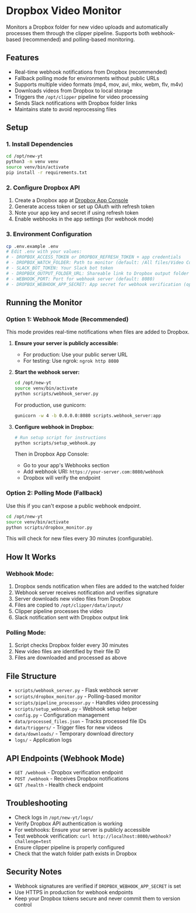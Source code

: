 # Dropbox Video Monitor

Monitors a Dropbox folder for new video uploads and automatically processes them through the clipper pipeline. Supports both webhook-based (recommended) and polling-based monitoring.

## Features

- Real-time webhook notifications from Dropbox (recommended)
- Fallback polling mode for environments without public URLs
- Supports multiple video formats (mp4, mov, avi, mkv, webm, flv, m4v)
- Downloads videos from Dropbox to local storage
- Triggers the `/opt/clipper` pipeline for video processing
- Sends Slack notifications with Dropbox folder links
- Maintains state to avoid reprocessing files

## Setup

### 1. Install Dependencies

```bash
cd /opt/new-yt
python3 -m venv venv
source venv/bin/activate
pip install -r requirements.txt
```

### 2. Configure Dropbox API

1. Create a Dropbox app at [Dropbox App Console](https://www.dropbox.com/developers/apps)
2. Generate access token or set up OAuth with refresh token
3. Note your app key and secret if using refresh token
4. Enable webhooks in the app settings (for webhook mode)

### 3. Environment Configuration

```bash
cp .env.example .env
# Edit .env with your values:
# - DROPBOX_ACCESS_TOKEN or DROPBOX_REFRESH_TOKEN + app credentials
# - DROPBOX_WATCH_FOLDER: Path to monitor (default: /All files/Video Content/Final Cuts)
# - SLACK_BOT_TOKEN: Your Slack bot token
# - DROPBOX_OUTPUT_FOLDER_URL: Shareable link to Dropbox output folder
# - WEBHOOK_PORT: Port for webhook server (default: 8080)
# - DROPBOX_WEBHOOK_APP_SECRET: App secret for webhook verification (optional)
```

## Running the Monitor

### Option 1: Webhook Mode (Recommended)

This mode provides real-time notifications when files are added to Dropbox.

1. **Ensure your server is publicly accessible:**
   - For production: Use your public server URL
   - For testing: Use ngrok: `ngrok http 8080`

2. **Start the webhook server:**
   ```bash
   cd /opt/new-yt
   source venv/bin/activate
   python scripts/webhook_server.py
   ```

   For production, use gunicorn:
   ```bash
   gunicorn -w 4 -b 0.0.0.0:8080 scripts.webhook_server:app
   ```

3. **Configure webhook in Dropbox:**
   ```bash
   # Run setup script for instructions
   python scripts/setup_webhook.py
   ```
   
   Then in Dropbox App Console:
   - Go to your app's Webhooks section
   - Add webhook URI: `https://your-server.com:8080/webhook`
   - Dropbox will verify the endpoint

### Option 2: Polling Mode (Fallback)

Use this if you can't expose a public webhook endpoint.

```bash
cd /opt/new-yt
source venv/bin/activate
python scripts/dropbox_monitor.py
```

This will check for new files every 30 minutes (configurable).

## How It Works

### Webhook Mode:
1. Dropbox sends notification when files are added to the watched folder
2. Webhook server receives notification and verifies signature
3. Server downloads new video files from Dropbox
4. Files are copied to `/opt/clipper/data/input/`
5. Clipper pipeline processes the video
6. Slack notification sent with Dropbox output link

### Polling Mode:
1. Script checks Dropbox folder every 30 minutes
2. New video files are identified by their file ID
3. Files are downloaded and processed as above

## File Structure

- `scripts/webhook_server.py` - Flask webhook server
- `scripts/dropbox_monitor.py` - Polling-based monitor
- `scripts/pipeline_processor.py` - Handles video processing
- `scripts/setup_webhook.py` - Webhook setup helper
- `config.py` - Configuration management
- `data/processed_files.json` - Tracks processed file IDs
- `data/triggers/` - Trigger files for new videos
- `data/downloads/` - Temporary download directory
- `logs/` - Application logs

## API Endpoints (Webhook Mode)

- `GET /webhook` - Dropbox verification endpoint
- `POST /webhook` - Receives Dropbox notifications
- `GET /health` - Health check endpoint

## Troubleshooting

- Check logs in `/opt/new-yt/logs/`
- Verify Dropbox API authentication is working
- For webhooks: Ensure your server is publicly accessible
- Test webhook verification: `curl http://localhost:8080/webhook?challenge=test`
- Ensure clipper pipeline is properly configured
- Check that the watch folder path exists in Dropbox

## Security Notes

- Webhook signatures are verified if `DROPBOX_WEBHOOK_APP_SECRET` is set
- Use HTTPS in production for webhook endpoints
- Keep your Dropbox tokens secure and never commit them to version control